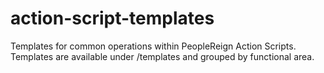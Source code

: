 # action-script-templates
Templates for common operations within PeopleReign Action Scripts. Templates are available under /templates and grouped by functional area.